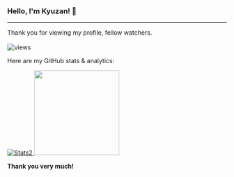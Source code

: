 ### Hello, I'm Kyuzan! 👋 

----
Thank you for viewing my profile, fellow watchers.</br></br>
<img alt="views" src="https://komarev.com/ghpvc/?username=Kyuzan0&color=0b5394" />

Here are my GitHub stats & analytics:</br>
 
<p align="left" class="d-flex justify-content-center align-items-center">
<a href="https://github.com/Kyuzan0">
<img alt="Stats2" src="https://github-readme-streak-stats.herokuapp.com/?user=Kyuzan0&theme=tokyonight" /> 
<img height="195em" src="https://github-readme-stats-eight-theta.vercel.app/api?username=Kyuzan0&show_icons=true&theme=blue-green&include_all_commits=true&count_private=true"/>
</a>
</p> 
      
**Thank you very much!**


<!--
**Kyuzan0/Kyuzan0** is a ✨ _special_ ✨ repository because its `README.md` (this file) appears on your GitHub profile.

Here are some ideas to get you started:

- 🔭 I’m currently working on ...
- 🌱 I’m currently learning ...
- 👯 I’m looking to collaborate on ...
- 🤔 I’m looking for help with ...
- 💬 Ask me about ...
- 📫 How to reach me: ...
- 😄 Pronouns: ...
- ⚡ Fun fact: ...
-->
